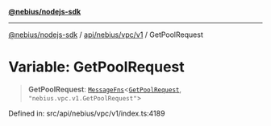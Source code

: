 [**@nebius/nodejs-sdk**](../../../../../README.md)

---

[@nebius/nodejs-sdk](../../../../../README.md) / [api/nebius/vpc/v1](../README.md) / GetPoolRequest

# Variable: GetPoolRequest

> **GetPoolRequest**: [`MessageFns`](../../../../../runtime/protos/core/interfaces/MessageFns.md)\<[`GetPoolRequest`](../interfaces/GetPoolRequest.md), `"nebius.vpc.v1.GetPoolRequest"`\>

Defined in: src/api/nebius/vpc/v1/index.ts:4189
